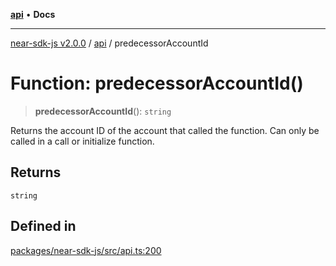 [**api**](../README.md) • **Docs**

***

[near-sdk-js v2.0.0](../../packages.md) / [api](../README.md) / predecessorAccountId

# Function: predecessorAccountId()

> **predecessorAccountId**(): `string`

Returns the account ID of the account that called the function.
Can only be called in a call or initialize function.

## Returns

`string`

## Defined in

[packages/near-sdk-js/src/api.ts:200](https://github.com/near/near-sdk-js/blob/b58ac04fc6dff2f1120e9098c0cb059493486598/packages/near-sdk-js/src/api.ts#L200)
